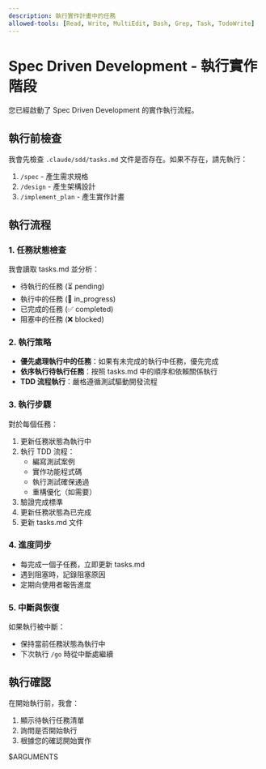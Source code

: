 ```yaml
---
description: 執行實作計畫中的任務
allowed-tools: [Read, Write, MultiEdit, Bash, Grep, Task, TodoWrite]
---
```


# Spec Driven Development - 執行實作階段

您已經啟動了 Spec Driven Development 的實作執行流程。

## 執行前檢查

我會先檢查 `.claude/sdd/tasks.md` 文件是否存在。如果不存在，請先執行：
1. `/spec` - 產生需求規格
2. `/design` - 產生架構設計
3. `/implement_plan` - 產生實作計畫

## 執行流程

### 1. 任務狀態檢查
我會讀取 tasks.md 並分析：
- 待執行的任務 (⏳ pending)
- 執行中的任務 (🔄 in_progress)
- 已完成的任務 (✅ completed)
- 阻塞中的任務 (❌ blocked)

### 2. 執行策略
- **優先處理執行中的任務**：如果有未完成的執行中任務，優先完成
- **依序執行待執行任務**：按照 tasks.md 中的順序和依賴關係執行
- **TDD 流程執行**：嚴格遵循測試驅動開發流程

### 3. 執行步驟
對於每個任務：
1. 更新任務狀態為執行中
2. 執行 TDD 流程：
   - 編寫測試案例
   - 實作功能程式碼
   - 執行測試確保通過
   - 重構優化（如需要）
3. 驗證完成標準
4. 更新任務狀態為已完成
5. 更新 tasks.md 文件

### 4. 進度同步
- 每完成一個子任務，立即更新 tasks.md
- 遇到阻塞時，記錄阻塞原因
- 定期向使用者報告進度

### 5. 中斷與恢復
如果執行被中斷：
- 保持當前任務狀態為執行中
- 下次執行 `/go` 時從中斷處繼續

## 執行確認

在開始執行前，我會：
1. 顯示待執行任務清單
2. 詢問是否開始執行
3. 根據您的確認開始實作

$ARGUMENTS